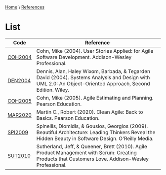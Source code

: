 [Home](../../index.md) \ [References](../references.md)

# List

|Code|Reference|
|---|---|
|[COH2004](User-Stories-Applied-for-Agile-Software-Development.md)|Cohn, Mike (2004). User Stories Applied: for Agile Software Development. Addison-Wesley Professional.|
|[DEN2004](Systems-Analysis-and-Design-with-UML-Version-2-0-An-Object-Oriented-Approach.md)|Dennis, Alan, Haley Wixom, Barbada, & Tegarden David (2004). Systems Analysis and Design with UML 2.0: An Object-Oriented Approach, Second Edition. Wiley.|
|[COH2005](Agile-Estimating-and-Planning.md)|Cohn, Mike (2005). Agile Estimating and Planning. Pearson Education.|
|[MAR2020](Clean-Agile-Back-to-Basics.md)|Martin C., Robert (2020). Clean Agile: Back to Basics. Pearson Education.|
|[SPI2009](Beautiful-Architecture-Leading-Thinkers-Reveal-the-Hidden-Beauty-in-Software-Design.md)|Spinellis, Diomidis, & Gousios, Georgios (2009). Beautiful Architecture: Leading Thinkers Reveal the Hidden Beauty in Software Design. O'Reilly Media.|
|[SUT2010](Agile-Product-Management-with-Scrum-Creating-Products-that-Customers-Love.md)|Sutherland, Jeff, & Queener, Brett (2010). Agile Product Management with Scrum: Creating Products that Customers Love. Addison-Wesley Professional.| 
